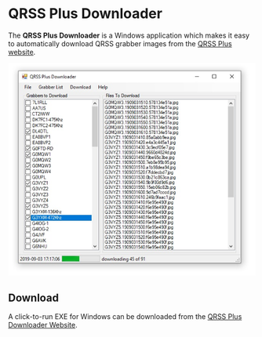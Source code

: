 # QRSS Plus Downloader
The **QRSS Plus Downloader** is a Windows application which makes it easy to automatically download QRSS grabber images from the [QRSS Plus website](http://swharden.com/qrss/plus/).

![](/website/screenshot.jpg)

## Download

A click-to-run EXE for Windows can be downloaded from the [QRSS Plus Downloader Website](https://swharden.com/software/qrss-downloader).